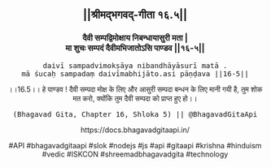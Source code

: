 <center><h2>||श्रीमद्‍भगवद्‍-गीता १६.५||</h2>
<h3>दैवी सम्पद्विमोक्षाय निबन्धायासुरी मता |<br/>मा शुचः सम्पदं दैवीमभिजातोऽसि पाण्डव ||१६-५||</h3>
<pre>daivī sampadvimokṣāya nibandhāyāsurī matā .<br/>mā śucaḥ sampadaṃ daivīmabhijāto.asi pāṇḍava ||16-5||</pre>
<p>।।16.5।। हे पाण्डव ! दैवी सम्पदा मोक्ष के लिए और आसुरी सम्पदा बन्धन के लिए मानी गयी है, तुम शोक मत करो, क्योंकि तुम दैवी सम्पदा को प्राप्त हुए हो।।</p>
<pre>(Bhagavad Gita, Chapter 16, Shloka 5) || @BhagavadGitaApi</pre><p>https://docs.bhagavadgitaapi.in/</p><p>#API #bhagavadgitaapi #slok #nodejs #js #api #gitaapi #krishna #hinduism #vedic #ISKCON #shreemadbhagavadgita #technology</p></center>
